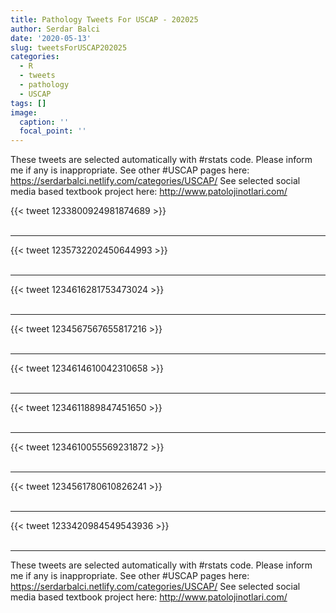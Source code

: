 ```yaml
---
title: Pathology Tweets For USCAP - 202025
author: Serdar Balci
date: '2020-05-13'
slug: tweetsForUSCAP202025
categories:
  - R
  - tweets
  - pathology
  - USCAP
tags: []
image:
  caption: ''
  focal_point: ''
---
```



These tweets are selected automatically with #rstats code. Please inform me if any is inappropriate.
See other #USCAP pages here: https://serdarbalci.netlify.com/categories/USCAP/ 
See selected social media based textbook project here: http://www.patolojinotlari.com/

{{< tweet 1233800924981874689 >}}
<br>
<br>
<hr>
{{< tweet 1235732202450644993 >}}
<br>
<br>
<hr>
{{< tweet 1234616281753473024 >}}
<br>
<br>
<hr>
{{< tweet 1234567567655817216 >}}
<br>
<br>
<hr>
{{< tweet 1234614610042310658 >}}
<br>
<br>
<hr>
{{< tweet 1234611889847451650 >}}
<br>
<br>
<hr>
{{< tweet 1234610055569231872 >}}
<br>
<br>
<hr>
{{< tweet 1234561780610826241 >}}
<br>
<br>
<hr>
{{< tweet 1233420984549543936 >}}
<br>
<br>
<hr>


These tweets are selected automatically with #rstats code. Please inform me if any is inappropriate.
See other #USCAP pages here: https://serdarbalci.netlify.com/categories/USCAP/ 
See selected social media based textbook project here: http://www.patolojinotlari.com/
